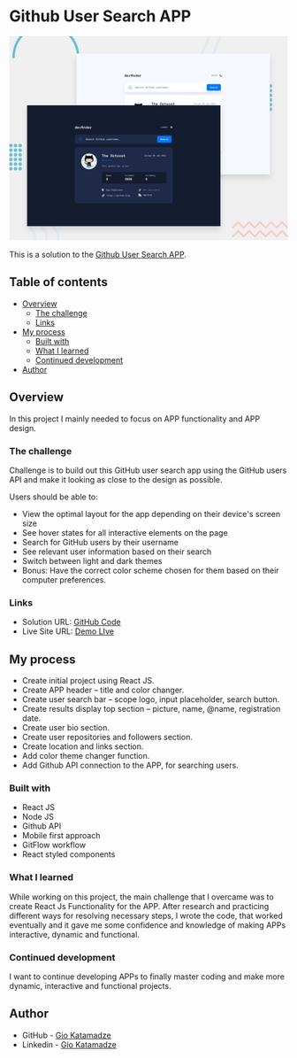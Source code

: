# Github User Search APP

![Design preview for the Github User Search APP](./src/assets/preview.jpg)

This is a solution to the [Github User Search APP](https://www.frontendmentor.io/challenges/github-user-search-app-Q09YOgaH6).

## Table of contents

- [Overview](#overview)
  - [The challenge](#the-challenge)
  - [Links](#links)
- [My process](#my-process)
  - [Built with](#built-with)
  - [What I learned](#what-i-learned)
  - [Continued development](#continued-development)
- [Author](#author)

## Overview

In this project I mainly needed to focus on APP functionality and APP design.

### The challenge

Challenge is to build out this GitHub user search app using the GitHub users API and make it looking as close to the design as possible.

Users should be able to:

- View the optimal layout for the app depending on their device's screen size
- See hover states for all interactive elements on the page
- Search for GitHub users by their username
- See relevant user information based on their search
- Switch between light and dark themes
- Bonus: Have the correct color scheme chosen for them based on their computer preferences.

### Links

- Solution URL: [GitHub Code](https://github.com/GioKatamadze/Github_User-Search_APP)
- Live Site URL: [Demo LIve](https://cool-fenglisu-1f4c6a.netlify.app/)

## My process

- Create initial project using React JS.
- Create APP header – title and color changer.
- Create user search bar – scope logo, input placeholder, search button.
- Create results display top section – picture, name, @name, registration date.
- Create user bio section.
- Create user repositories and followers section.
- Create location and links section.
- Add color theme changer function.
- Add Github API connection to the APP, for searching users.

### Built with

- React JS
- Node JS
- Github API
- Mobile first approach
- GitFlow workflow
- React styled components

### What I learned

While working on this project, the main challenge that I overcame was to create React Js Functionality for the APP. After research and practicing different ways for resolving necessary steps, I wrote the code, that worked eventually and it gave me some confidence and knowledge of making APPs interactive, dynamic and functional.

### Continued development

I want to continue developing APPs to finally master coding and make more dynamic, interactive and functional projects.

## Author

- GitHub - [Gio Katamadze](https://github.com/GioKatamadze)
- Linkedin - [Gio Katamadze](https://www.linkedin.com/in/gio-katamadze-a409931a7)
